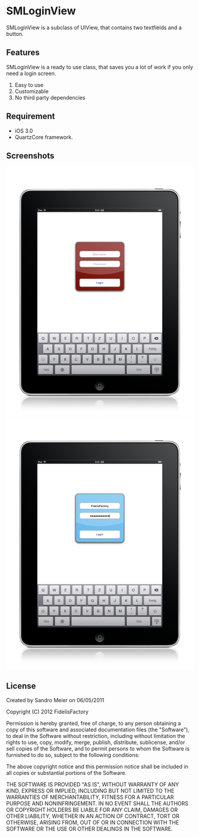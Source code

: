 # SMLoginView
SMLoginView is a subclass of UIView, that contains two textfields and a button. 

## Features
SMLoginView is a ready to use class, that saves you a lot of work if you only need a login screen.

1. Easy to use
2. Customizable
3. No third party dependencies

## Requirement

* iOS 3.0
* QuartzCore framework.


## Screenshots

![Screenshot 1](https://github.com/fechu/SMLoginView/raw/master/Screenshots/RedLogin.png)   ![Screenshot 2](https://github.com/fechu/SMLoginView/raw/master/Screenshots/BlueLogin.png)  

## License

Created by Sandro Meier on 06/05/2011

Copyright (C) 2012 FidelisFactory

Permission is hereby granted, free of charge, to any person obtaining a copy of this software and associated documentation files (the "Software"), to deal in the Software without restriction, including without limitation the rights to use, copy, modify, merge, publish, distribute, sublicense, and/or sell copies of the Software, and to permit persons to whom the Software is furnished to do so, subject to the following conditions:

The above copyright notice and this permission notice shall be included in all copies or substantial portions of the Software.

THE SOFTWARE IS PROVIDED "AS IS", WITHOUT WARRANTY OF ANY KIND, EXPRESS OR IMPLIED, INCLUDING BUT NOT LIMITED TO THE WARRANTIES OF MERCHANTABILITY, FITNESS FOR A PARTICULAR PURPOSE AND NONINFRINGEMENT. IN NO EVENT SHALL THE AUTHORS OR COPYRIGHT HOLDERS BE LIABLE FOR ANY CLAIM, DAMAGES OR OTHER LIABILITY, WHETHER IN AN ACTION OF CONTRACT, TORT OR OTHERWISE, ARISING FROM, OUT OF OR IN CONNECTION WITH THE SOFTWARE OR THE USE OR OTHER DEALINGS IN THE SOFTWARE.
